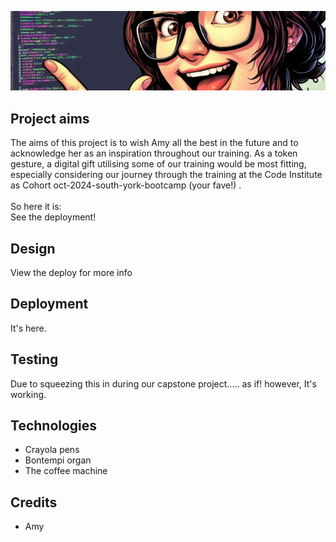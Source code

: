 <p align="center">
    <img src="assets/media/BANNER.png" alt="Jukebox">
</p>


## Project aims
The aims of this project is to wish Amy all the best in the future and to acknowledge her as an inspiration throughout our training.
As a token gesture, a digital gift utilising some of our training would be most fitting, especially considering our journey through the training at the Code Institute as Cohort oct-2024-south-york-bootcamp (your fave!) .
<br>
<br>
So here it is:<br>
See the deployment!

## Design
View the deploy for more info


## Deployment
It's here.

## Testing
Due to squeezing this in during our capstone project..... as if! however, It's working.

## Technologies
* Crayola pens
* Bontempi organ
* The coffee machine

## Credits
* Amy 
